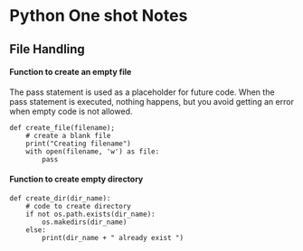 
# Python One shot Notes


## File Handling

#### Function to create an empty file

The pass statement is used as a placeholder for future code. When the pass statement is executed, nothing happens, but you avoid getting an error when empty code is not allowed. 

```
def create_file(filename);
    # create a blank file 
    print("Creating filename")
    with open(filename, 'w') as file:
        pass
```


#### Function to create empty directory 
```
def create_dir(dir_name):
    # code to create directory 
    if not os.path.exists(dir_name):
        os.makedirs(dir_name)
    else:
        print(dir_name + " already exist ")
```

